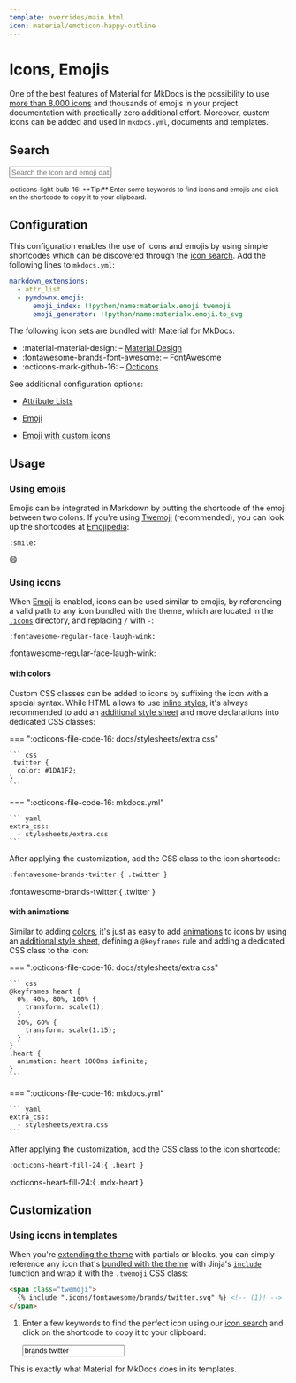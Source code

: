 ```yaml
---
template: overrides/main.html
icon: material/emoticon-happy-outline
---
```


# Icons, Emojis

One of the best features of Material for MkDocs is the possibility to use [more
than 8,000 icons][icon search] and thousands of emojis in your project 
documentation with practically zero additional effort. Moreover, custom icons 
can be added and used in `mkdocs.yml`, documents and templates.

  [icon search]: #search

## Search

<div class="mdx-iconsearch" data-mdx-component="iconsearch">
  <input
    class="md-input md-input--stretch mdx-iconsearch__input"
    placeholder="Search the icon and emoji database"
    data-mdx-component="iconsearch-query"
  />
  <div class="mdx-iconsearch-result" data-mdx-component="iconsearch-result">
    <div class="mdx-iconsearch-result__meta"></div>
    <ol class="mdx-iconsearch-result__list"></ol>
  </div>
</div>
<small>
  :octicons-light-bulb-16:
  **Tip:** Enter some keywords to find icons and emojis and click on the
  shortcode to copy it to your clipboard.
</small>

## Configuration

This configuration enables the use of icons and emojis by using simple
shortcodes which can be discovered through the [icon search]. Add the following
lines to `mkdocs.yml`:

``` yaml
markdown_extensions:
  - attr_list
  - pymdownx.emoji:
      emoji_index: !!python/name:materialx.emoji.twemoji
      emoji_generator: !!python/name:materialx.emoji.to_svg
```

The following icon sets are bundled with Material for MkDocs:

- :material-material-design: – [Material Design]
- :fontawesome-brands-font-awesome: – [FontAwesome]
- :octicons-mark-github-16: – [Octicons]

See additional configuration options:

- [Attribute Lists]
- [Emoji]
- [Emoji with custom icons]

  [Material Design]: https://materialdesignicons.com/
  [FontAwesome]: https://fontawesome.com/search?m=free
  [Octicons]: https://octicons.github.com/
  [Attribute Lists]: ../setup/extensions/python-markdown.md#attribute-lists
  [Emoji]: ../setup/extensions/python-markdown-extensions.md#emoji
  [Emoji with custom icons]: ../setup/extensions/python-markdown-extensions.md#custom-icons

## Usage

### Using emojis

Emojis can be integrated in Markdown by putting the shortcode of the emoji
between two colons. If you're using [Twemoji] (recommended), you can look up
the shortcodes at [Emojipedia]:

``` title="Emoji"
:smile: 
```

<div class="result" markdown>

:smile:

</div>

  [Twemoji]: https://twemoji.twitter.com/
  [Emojipedia]: https://emojipedia.org/twitter/

### Using icons

When [Emoji] is enabled, icons can be used similar to emojis, by referencing
a valid path to any icon bundled with the theme, which are located in the
[`.icons`][custom icons] directory, and replacing `/` with `-`:

``` title="Icon"
:fontawesome-regular-face-laugh-wink:
```

<div class="result" markdown>

:fontawesome-regular-face-laugh-wink:

</div>

  [custom icons]: https://github.com/squidfunk/mkdocs-material/tree/master/material/.icons

#### with colors

Custom CSS classes can be added to icons by suffixing the icon with a special
syntax. While HTML allows to use [inline styles], it's always recommended to
add an [additional style sheet] and move declarations into dedicated CSS
classes:

<style>
  .twitter {
    color: #1DA1F2;
  }
</style>

=== ":octicons-file-code-16: docs/stylesheets/extra.css"

    ``` css
    .twitter {
      color: #1DA1F2;
    }
    ```

=== ":octicons-file-code-16: mkdocs.yml"

    ``` yaml
    extra_css:
      - stylesheets/extra.css
    ```

After applying the customization, add the CSS class to the icon shortcode:

``` markdown title="Icon with color"
:fontawesome-brands-twitter:{ .twitter }
```

<div class="result" markdown>

:fontawesome-brands-twitter:{ .twitter }

</div>

  [Attribute Lists]: ../setup/extensions/python-markdown.md#attribute-lists
  [inline styles]: https://developer.mozilla.org/en-US/docs/Web/HTML/Global_attributes/style
  [additional style sheet]: ../customization.md#additional-css

#### with animations

Similar to adding [colors], it's just as easy to add [animations] to icons by
using an [additional style sheet], defining a `@keyframes` rule and adding a
dedicated CSS class to the icon:

=== ":octicons-file-code-16: docs/stylesheets/extra.css"

    ``` css
    @keyframes heart {
      0%, 40%, 80%, 100% {
        transform: scale(1);
      }
      20%, 60% {
        transform: scale(1.15);
      }
    }
    .heart {
      animation: heart 1000ms infinite;
    }
    ```

=== ":octicons-file-code-16: mkdocs.yml"

    ``` yaml
    extra_css:
      - stylesheets/extra.css
    ```

After applying the customization, add the CSS class to the icon shortcode:

``` markdown title="Icon with animation"
:octicons-heart-fill-24:{ .heart }
```

<div class="result" markdown>

:octicons-heart-fill-24:{ .mdx-heart }

</div>

  [colors]: #with-colors
  [animations]: https://developer.mozilla.org/en-US/docs/Web/CSS/animation

## Customization

### Using icons in templates

When you're [extending the theme] with partials or blocks, you can simply
reference any icon that's [bundled with the theme][icon search] with Jinja's
[`include`][include] function and wrap it with the `.twemoji` CSS class:

``` html
<span class="twemoji">
  {% include ".icons/fontawesome/brands/twitter.svg" %} <!-- (1)! -->
</span>
```

1.  Enter a few keywords to find the perfect icon using our [icon search] and
    click on the shortcode to copy it to your clipboard:

    <div class="mdx-iconsearch" data-mdx-component="iconsearch">
      <input class="md-input md-input--stretch mdx-iconsearch__input" placeholder="Search icon" data-mdx-component="iconsearch-query" value="brands twitter" />
      <div class="mdx-iconsearch-result" data-mdx-component="iconsearch-result" data-mdx-mode="file">
        <div class="mdx-iconsearch-result__meta"></div>
        <ol class="mdx-iconsearch-result__list"></ol>
      </div>
    </div>

This is exactly what Material for MkDocs does in its templates.

  [extending the theme]: ../customization.md#extending-the-theme
  [include]: https://jinja.palletsprojects.com/en/2.11.x/templates/#include
